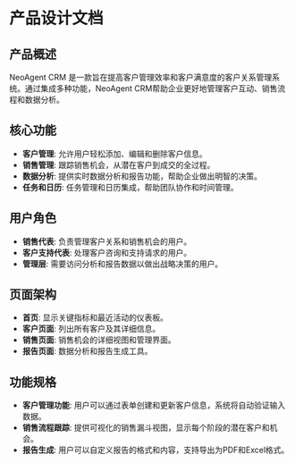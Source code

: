 # 产品设计文档

## 产品概述
NeoAgent CRM 是一款旨在提高客户管理效率和客户满意度的客户关系管理系统。通过集成多种功能，NeoAgent CRM帮助企业更好地管理客户互动、销售流程和数据分析。

## 核心功能
- **客户管理**: 允许用户轻松添加、编辑和删除客户信息。
- **销售管理**: 跟踪销售机会，从潜在客户到成交的全过程。
- **数据分析**: 提供实时数据分析和报告功能，帮助企业做出明智的决策。
- **任务和日历**: 任务管理和日历集成，帮助团队协作和时间管理。

## 用户角色
- **销售代表**: 负责管理客户关系和销售机会的用户。
- **客户支持代表**: 处理客户咨询和支持请求的用户。
- **管理层**: 需要访问分析和报告数据以做出战略决策的用户。

## 页面架构
- **首页**: 显示关键指标和最近活动的仪表板。
- **客户页面**: 列出所有客户及其详细信息。
- **销售页面**: 销售机会的详细视图和管理界面。
- **报告页面**: 数据分析和报告生成工具。

## 功能规格
- **客户管理功能**: 用户可以通过表单创建和更新客户信息，系统将自动验证输入数据。
- **销售流程跟踪**: 提供可视化的销售漏斗视图，显示每个阶段的潜在客户和机会。
- **报告生成**: 用户可以自定义报告的格式和内容，支持导出为PDF和Excel格式。